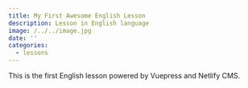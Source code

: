 ```yaml
---
title: My First Awesome English Lesson
description: Lesson in English language
image: /../../image.jpg
date: ''
categories:
  - lessons
---
```

This is the first English lesson powered by Vuepress and Netlify CMS.
